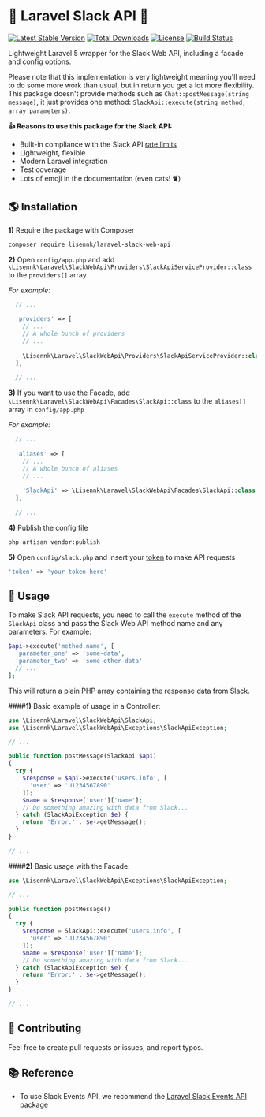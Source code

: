 # :rocket: Laravel Slack API :rocket:
[![Latest Stable Version](https://poser.pugx.org/lisennk/laravel-slack-web-api/v/stable)](https://packagist.org/packages/lisennk/laravel-slack-web-api)
[![Total Downloads](https://poser.pugx.org/lisennk/laravel-slack-web-api/downloads)](https://packagist.org/packages/lisennk/laravel-slack-web-api)
[![License](https://poser.pugx.org/lisennk/laravel-slack-web-api/license)](https://packagist.org/packages/lisennk/laravel-slack-web-api)
[![Build Status](https://travis-ci.org/Lisennk/Laravel-Slack-Web-API.svg?branch=master)](https://travis-ci.org/Lisennk/Laravel-Slack-Web-API)

Lightweight Laravel 5 wrapper for the Slack Web API, including a facade and config options.

Please note that this implementation is very lightweight meaning you'll need to do some more work than usual, but in return you get a lot more flexibility. This package doesn't provide methods such as `Chat::postMessage(string message)`, it just provides one method: `SlackApi::execute(string method, array parameters)`.

**:thumbsup: Reasons to use this package for the Slack API:**
* Built-in compliance with the Slack API [rate limits](https://api.slack.com/docs/rate-limits)
* Lightweight, flexible
* Modern Laravel integration
* Test coverage 
* Lots of emoji in the documentation (even cats! :cat2:) 

## :earth_americas: Installation
**1)** Require the package with Composer
```bash
composer require lisennk/laravel-slack-web-api
```
**2)** Open `config/app.php` and add `\Lisennk\Laravel\SlackWebApi\Providers\SlackApiServiceProvider::class` to the `providers[]` array

*For example:*
```php
  // ...
  
  'providers' => [
    // ...
    // A whole bunch of providers
    // ...
    
    \Lisennk\Laravel\SlackWebApi\Providers\SlackApiServiceProvider::class
  ],
  
  // ...
```
**3)** If you want to use the Facade, add `\Lisennk\Laravel\SlackWebApi\Facades\SlackApi::class` to the `aliases[]` array in `config/app.php`

*For example:*
```php
  // ...
  
  'aliases' => [
    // ...
    // A whole bunch of aliases
    // ...
    
    'SlackApi' => \Lisennk\Laravel\SlackWebApi\Facades\SlackApi::class
  ],
  
  // ...
```
**4)** Publish the config file
```bash
php artisan vendor:publish
```
**5)** Open `config/slack.php` and insert your [token](https://api.slack.com/docs/oauth-test-tokens) to make API requests
```php
'token' => 'your-token-here'
```
## :fork_and_knife: Usage

To make Slack API requests, you need to call the `execute` method of the `SlackApi` class and pass the Slack Web API method name and any parameters. For example:
```php
$api->execute('method.name', [
  'parameter_one' => 'some-data',
  'parameter_two' => 'some-other-data'
  // ...
];
```
This will return a plain PHP array containing the response data from Slack.

####**1)** Basic example of usage in a Controller:
```php
use \Lisennk\Laravel\SlackWebApi\SlackApi;
use \Lisennk\Laravel\SlackWebApi\Exceptions\SlackApiException;

// ...

public function postMessage(SlackApi $api)
{
  try {
    $response = $api->execute('users.info', [
      'user' => 'U1234567890'
    ]);
    $name = $response['user']['name'];
    // Do something amazing with data from Slack...
  } catch (SlackApiException $e) {
    return 'Error:' . $e->getMessage();
  }
}

// ...
```
####**2)** Basic usage with the Facade:
```php
use \Lisennk\Laravel\SlackWebApi\Exceptions\SlackApiException;

// ...

public function postMessage()
{
  try {
    $response = SlackApi::execute('users.info', [
      'user' => 'U1234567890'
    ]);
    $name = $response['user']['name'];
    // Do something amazing with data from Slack...
  } catch (SlackApiException $e) {
    return 'Error:' . $e->getMessage();
  }
}

// ...
```
## :hibiscus: Contributing

Feel free to create pull requests or issues, and report typos.
## :books: Reference 
* To use Slack Events API, we recommend the [Laravel Slack Events API package](https://github.com/Lisennk/Slack-Events)

